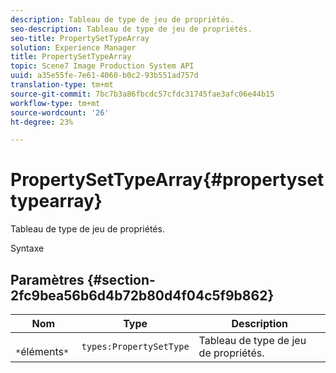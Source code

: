 ```yaml
---
description: Tableau de type de jeu de propriétés.
seo-description: Tableau de type de jeu de propriétés.
seo-title: PropertySetTypeArray
solution: Experience Manager
title: PropertySetTypeArray
topic: Scene7 Image Production System API
uuid: a35e55fe-7e61-4060-b0c2-93b551ad757d
translation-type: tm+mt
source-git-commit: 7bc7b3a86fbcdc57cfdc31745fae3afc06e44b15
workflow-type: tm+mt
source-wordcount: '26'
ht-degree: 23%

---
```



# PropertySetTypeArray{#propertysettypearray}

Tableau de type de jeu de propriétés.

Syntaxe

## Paramètres {#section-2fc9bea56b6d4b72b80d4f04c5f9b862}

| Nom | Type | Description |
|---|---|---|
| ` *`éléments`*` | `types:PropertySetType` | Tableau de type de jeu de propriétés. |

